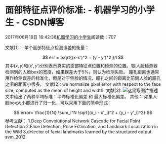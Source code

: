 
# 面部特征点评价标准: - 机器学习的小学生 - CSDN博客


2017年06月19日 16:42:38[机器学习的小学生](https://me.csdn.net/xuluhui123)阅读数：707


文献[1]：
单个面部特征点检测误差的衡量：

$$
err = \sqrt{(x-x')^2 + (y - y')^2 }/l
$$
其中$(x,y)$和$(x',y')$分别表示真实的面部特征点位置和检测的位置。$l$是人脸检测器检测到的人脸box的宽度，如果误差大于5%，则认为检测失败。
瞳孔距离也通常用作检测误差的标准化，但是对于侧脸的情况，瞳孔之间的距离比前侧人脸的瞳孔之间的距离小很多，
文献[2]:
we normalize pixel error with respect to the face
size, computed as the mean of height and width.
文献[3]:
![这里写图片描述](https://img-blog.csdn.net/20170619170645097?watermark/2/text/aHR0cDovL2Jsb2cuY3Nkbi5uZXQvcmFieV9neWw=/font/5a6L5L2T/fontsize/400/fill/I0JBQkFCMA==/dissolve/70/gravity/SouthEast)
文中给出了两种平均标准：平均标准化偏差 和 最大标准化偏差。
其他：
如果人脸box大小都进行了归一化，可以采用下面的简单形式：

$$
error= \frac{1}{N} \sum_i^N \sqrt{(x_i - x'_i)^2 + (y_i - y'_i)^2}
$$
参考文献：
1.Deep Convolutional Network Cascade for Facial Point Detection
2.Face Detection, Pose Estimation, and Landmark Localization in the Wild
3.detector of facial landmarks learned by the structured output svm_2012

